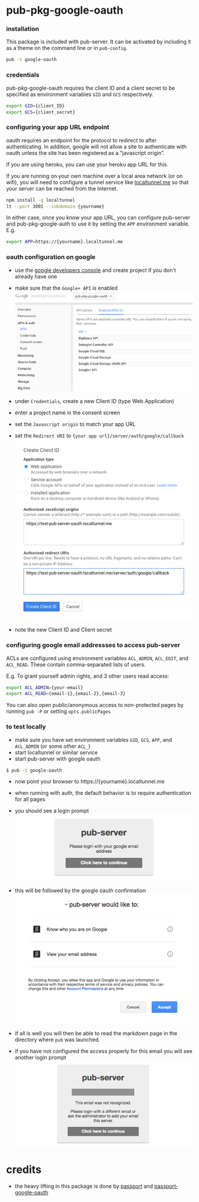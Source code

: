 # pub-pkg-google-oauth

### installation
This package is included with pub-server. It can be activated by including it as a theme on the command line or in `pub-config`.

```sh
pub -t google-oauth
```

### credentials
pub-pkg-google-oauth requires the client ID and a client secret to be specified as environment variables `GID` and `GCS` respectively.

```sh
export GID={client_ID}
export GCS={client_secret}
```

### configuring your app URL endpoint
oauth requires an endpoint for the protocol to redirect to after authenticating. In addition, google will not allow
a site to authenticate with oauth unless the site has been registered as a "javascript origin".

If you are using heroku, you can use your heroku app URL for this.

If you are running on your own machine over a local area network (or on wifi), you will need to configure a
tunnel service like [localtunnel.me](http://localtunnel.me/) so that your server can be reached from the Internet.

```sh
npm install -g localtunnel
lt --port 3001 --subdomain {yourname}
```

In either case, once you know your app URL, you can configure pub-server and pub-pkg-google-auth to use it by
setting the `APP` environment variable. E.g.

```sh
export APP=https://{yourname}.localtunnel.me
```

### oauth configuration on google

- use the [google developers console](https://console.developers.google.com/) and create project if you don't already have one

- make sure that the `Google+ API` is enabled
  ![](gdc-enabled-apis.png)
- under `Credentials`, create a new Client ID (type Web Application)
- enter a project name in the consent screen
- set the `Javascript origin` to match your app URL
- set the `Redirect URI` to `{your app url}/server/auth/google/callback`
  ![](gdc-new-client-id.png)
- note the new Client ID and Client secret


### configuring google email addressses to access pub-server
ACLs are configured using environment variables `ACL_ADMIN`, `ACL_EDIT`, and `ACL_READ`.
These contain comma-separated lists of users.

E.g. To grant yourself admin rights, and 3 other users read access:

```sh
export ACL_ADMIN={your-email}
export ACL_READ={email-1},{email-2},{email-3}
```

You can also open public/anonymous access to non-protected pages by running `pub -P` or setting `opts.publicPages`

### to test locally
- make sure you have set environment variables `GID`, `GCS`, `APP`, and `ACL_ADMIN` (or some other `ACL_`)
- start localtunnel or similar service
- start pub-server with google oauth

```sh
$ pub -t google-oauth
```

- now point your browser to https://{yourname}.localtunnel.me
- when running with auth, the default behavior is to require authentication for all pages

- you should see a login prompt
  ![](login.png)

- this will be followed by the google oauth confirmation
  ![](google-oauth-confirm.png)

- if all is well you will then be able to read the markdown page in the directory where `pub` was launched.
- if you have not configured the access properly for this email you will see another login prompt
  ![](login-again.png)


# credits
- the heavy lifting in this package is done by
  [passport](http://passportjs.org/) and
  [passport-google-oauth](https://github.com/jaredhanson/passport-google-oauth)